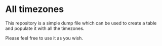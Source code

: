 # All timezones
This repository is a simple dump file which can be used to create a table and populate it with all the timezones.

Please feel free to use it as you wish. 